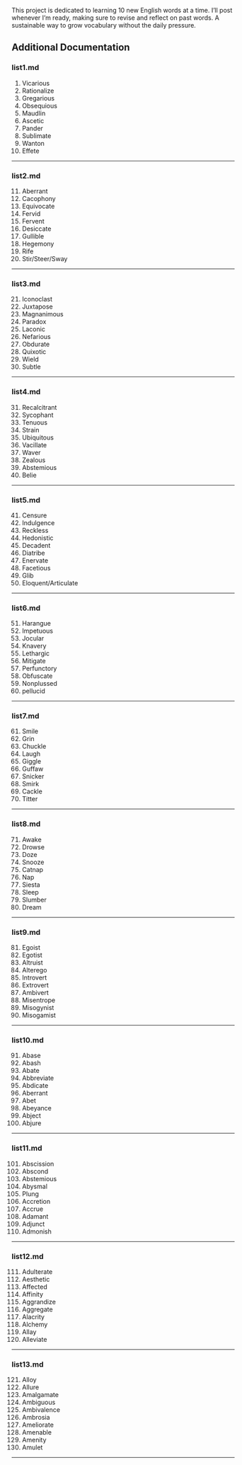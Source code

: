 This project is dedicated to learning 10 new English words at a time. I’ll post whenever I’m ready, making sure to revise and reflect on past words. A sustainable way to grow vocabulary without the daily pressure.

## Additional Documentation

### list1.md
1. Vicarious
2. Rationalize
3. Gregarious
4. Obsequious
5. Maudlin
6. Ascetic
7. Pander
8. Sublimate
9. Wanton
10. Effete

---

### list2.md
11. Aberrant
12. Cacophony
13. Equivocate
14. Fervid
15. Fervent
16. Desiccate
17. Gullible
18. Hegemony
19. Rife
20. Stir/Steer/Sway

---

### list3.md
21. Iconoclast
22. Juxtapose
23. Magnanimous
24. Paradox
25. Laconic
26. Nefarious
27. Obdurate
28. Quixotic
29. Wield
30. Subtle

---

### list4.md
31. Recalcitrant
32. Sycophant
33. Tenuous
34. Strain
35. Ubiquitous
36. Vacillate
37. Waver
38. Zealous
39. Abstemious
40. Belie

---

### list5.md
41. Censure
42. Indulgence
43. Reckless
44. Hedonistic
45. Decadent
46. Diatribe
47. Enervate
48. Facetious
49. Glib
50. Eloquent/Articulate

---

### list6.md
51. Harangue
52. Impetuous
53. Jocular
54. Knavery
55. Lethargic
56. Mitigate
57. Perfunctory
58. Obfuscate
59. Nonplussed
60. pellucid

---

### list7.md
61. Smile
62. Grin
63. Chuckle
64. Laugh
65. Giggle
66. Guffaw
67. Snicker
68. Smirk
69. Cackle
70. Titter

---

### list8.md
71. Awake
72. Drowse
73. Doze
74. Snooze
75. Catnap
76. Nap
77. Siesta
78. Sleep
79. Slumber
80. Dream

---

### list9.md
81. Egoist
82. Egotist
83. Altruist
84. Alterego
85. Introvert
86. Extrovert
87. Ambivert
88. Misentrope
89. Misogynist
90. Misogamist

---

### list10.md
91. Abase
92. Abash
93. Abate
94. Abbreviate
95. Abdicate
96. Aberrant
97. Abet
98. Abeyance
99. Abject
100. Abjure

---

### list11.md
101. Abscission
102. Abscond
103. Abstemious
104. Abysmal
105. Plung
106. Accretion
107. Accrue
108. Adamant
109. Adjunct
110. Admonish

---

### list12.md
111. Adulterate
112. Aesthetic
113. Affected
114. Affinity
115. Aggrandize
116. Aggregate
117. Alacrity
118. Alchemy
119. Allay
120. Alleviate

---

### list13.md
121. Alloy
122. Allure
123. Amalgamate
124. Ambiguous
125. Ambivalence
126. Ambrosia
127. Ameliorate
128. Amenable
129. Amenity
130. Amulet

---

